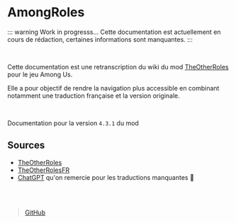 # AmongRoles

::: warning Work in progresss...
Cette documentation est actuellement en cours de rédaction, certaines informations sont manquantes.
:::

<br>

Cette documentation est une retranscription du wiki du mod [TheOtherRoles](https://github.com/TheOtherRolesAU/TheOtherRoles) pour le jeu Among Us.

Elle a pour objectif de rendre la navigation plus accessible en combinant notamment une traduction française et la version originale.

<br>

Documentation pour la version `4.3.1` du mod

## Sources

* [TheOtherRoles](https://github.com/TheOtherRolesAU/TheOtherRoles)
* [TheOtherRolesFR](https://github.com/omega7711/TheOtherRolesFR)
* [ChatGPT](https://chat.openai.com) qu'on remercie pour les traductions manquantes 🙏

<br><br>

> [GitHub](https://github.com/Erpriex/AmongRoles)